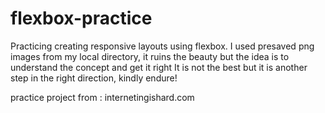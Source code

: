 # flexbox-practice
Practicing creating responsive layouts using flexbox.
I used presaved png images from my local directory, it ruins the beauty but the idea is to understand the concept and get it right
It is not the best but it is another step in the right direction, kindly endure!

practice project from : internetingishard.com
